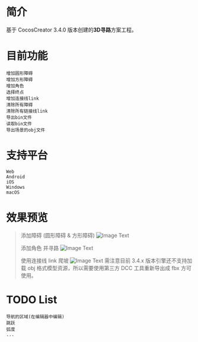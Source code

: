 
# 简介
基于 CocosCreator 3.4.0 版本创建的**3D寻路**方案工程。

# 目前功能

    增加圆形障碍
    增加方形障碍
    增加角色
    选择终点
    增加连接线link
    清除所有障碍
    清除所有链接线link
    导出bin文件
    读取bin文件
    导出场景的obj文件

# 支持平台

    Web
    Android
    iOS
    Windows
    macOS

# 效果预览

  > 添加障碍 (圆形障碍 & 方形障碍)
  ![Image Text](https://forum.cocos.org/uploads/default/original/3X/3/5/35d8b9c64bc9b6db33e159a22b6d4931d54e3830.gif)
  > 
  > 添加角色 并寻路
  ![Image Text](https://forum.cocos.org/uploads/default/original/3X/0/4/04d520b75b87536cddf80d3f062f2df1226e8f79.gif)
  > 
  > 使用连接线 link 爬坡
  ![Image Text](https://forum.cocos.org/uploads/default/original/3X/8/9/8923769b5dcbb446f4c01f9f443dee9971188302.gif)
  需注意目前 3.4.x 版本引擎还不支持加载 obj 格式模型资源，所以需要使用第三方 DCC 工具重新导出成 fbx 方可使用。

# TODO List

    导航的区域(在编辑器中编辑)
    跳跃
    弧度
    ...